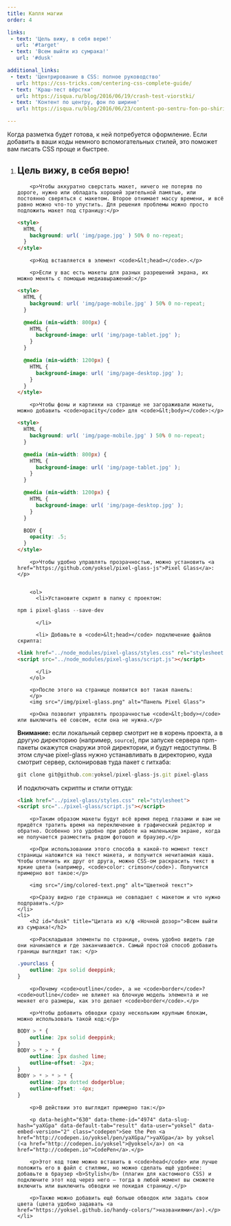 ```yaml
---
title: Капля магии
order: 4

links:
 - text: 'Цель вижу, в себя верю!'
   url: '#target'
 - text: 'Всем выйти из сумрака!'
   url: '#dusk'

additional_links:
 - text: 'Центрирование в CSS: полное руководство'
   url: https://css-tricks.com/centering-css-complete-guide/
 - text: 'Краш-тест вёрстки'
   url: https://isqua.ru/blog/2016/06/19/crash-test-viorstki/
 - text: 'Контент по центру, фон по ширине'
   url: https://isqua.ru/blog/2016/06/23/content-po-sentru-fon-po-shirinie/

---
```


<div class="intro">
    <p>Когда разметка будет готова, к ней потребуется оформление. Если добавить в ваши коды немного вспомогательных стилей, это поможет вам писать CSS проще и быстрее.</p>
</div>

<ol>
    <li>
        <h2 id="target" title="Цитата из к/ф «Чародеи»">Цель вижу, в себя верю!</h2>

        <p>Чтобы аккуратно сверстать макет, ничего не потеряв по дороге, нужно или обладать хорошей зрительной памятью, или постоянно сверяться с макетом. Второе отнимает массу времени, и всё равно можно что-то упустить. Для решения проблемы можно просто подложить макет под страницу:</p>

```html
<style>
  HTML {
    background: url( 'img/page.jpg' ) 50% 0 no-repeat;
  }
</style>
```

        <p>Код вставляется в элемент <code>&lt;head></code>.</p>

        <p>Если у вас есть макеты для разных разрешений экрана, их можно менять с помощью медиавыражений:</p>

```html
<style>
  HTML {
    background: url( 'img/page-mobile.jpg' ) 50% 0 no-repeat;
  }

  @media (min-width: 800px) {
    HTML {
      background-image: url( 'img/page-tablet.jpg' );
    }
  }

  @media (min-width: 1200px) {
    HTML {
      background-image: url( 'img/page-desktop.jpg' );
    }
  }
</style>
```

        <p>Чтобы фоны и картинки на странице не загораживали макеты, можно добавить <code>opacity</code> для <code>&lt;body></code>:</p>

```html
<style>
  HTML {
    background: url( 'img/page-mobile.jpg' ) 50% 0 no-repeat;
  }

  @media (min-width: 800px) {
    HTML {
      background-image: url( 'img/page-tablet.jpg' );
    }
  }

  @media (min-width: 1200px) {
    HTML {
      background-image: url( 'img/page-desktop.jpg' );
    }
  }

  BODY {
    opacity: .5;
  }
</style>
```

        <p>Чтобы удобно управлять прозрачностью, можно установить <a href="https://github.com/yoksel/pixel-glass-js">Pixel Glass</a>:</p>


        <ol>
          <li>Установите скрипт в папку с проектом:

```js
npm i pixel-glass --save-dev
```
          </li>

          <li> Добавьте в <code>&lt;head></code> подключение файлов скрипта:

```html
<link href="../node_modules/pixel-glass/styles.css" rel="stylesheet">
<script src="../node_modules/pixel-glass/script.js"></script>
```

          </li>
        </ol>

        <p>После этого на странице появится вот такая панель:
        </p>
        <img src="/img/pixel-glass.png" alt="Панель Pixel Glass">

        <p>Она позволит управлять прозрачностью <code>&lt;body></code> или выключить её совсем, если она не нужна.</p>

<div class="attention">
        <p><b>Внимание:</b> если локальный сервер смотрит не в корень проекта, а в другую директорию (например, <code>source</code>), при запуске сервера npm-пакеты окажутся снаружи этой директории, и будут недоступны. В этом случае pixel-glass нужно устанавливать в директорию, куда смотрит сервер, склонировав туда пакет с гитхаба:</p>


```js
git clone git@github.com:yoksel/pixel-glass-js.git pixel-glass
```

<p>И подключать скрипты и стили оттуда:</p>

```html
<link href="../pixel-glass/styles.css" rel="stylesheet">
<script src="../pixel-glass/script.js"></script>
```
</div>

        <p>Таким образом макеты будут всё время перед глазами и вам не придётся тратить время на переключение в графический редактор и обратно. Особенно это удобно при работе на маленьком экране, когда не получается разместить рядом фотошоп и браузер.</p>

        <p>При использовании этого способа в какой-то момент текст страницы наложится на текст макета, и получится нечитаемая каша. Чтобы отличить их друг от друга, можно CSS-ом раскрасить текст в яркие цвета (например, <code>color: crimson</code>). Получится примерно вот такое:</p>

        <img src="/img/colored-text.png" alt="Цветной текст">

        <p>Сразу видно где страница не совпадает с макетом и что нужно подправить.</p>
    </li>
    <li>
        <h2 id="dusk" title="Цитата из к/ф «Ночной дозор»">Всем выйти из сумрака!</h2>

        <p>Раскладывая элементы по странице, очень удобно видеть где они начинаются и где заканчиваются. Самый простой способ добавить границы выглядит так: </p>

```css
.yourclass {
    outline: 2px solid deeppink;
}
```

        <p>Почему <code>outline</code>, а не <code>border</code>? <code>outline</code> не влияет на блочную модель элемента и не меняет его размеры, как это делает <code>border</code>.</p>

        <p>Чтобы добавить обводки сразу нескольким крупным блокам, можно использовать такой код:</p>

```css
BODY > * {
    outline: 2px solid deeppink;
}
BODY > * > * {
    outline: 2px dashed lime;
    outline-offset: -2px;
}
BODY > * > * > * {
    outline: 2px dotted dodgerblue;
    outline-offset: -4px;
}
```

        <p>В действии это выглядит примерно так:</p>

        <p data-height="630" data-theme-id="4974" data-slug-hash="yaXGpa" data-default-tab="result" data-user="yoksel" data-embed-version="2" class="codepen">See the Pen <a href="http://codepen.io/yoksel/pen/yaXGpa/">yaXGpa</a> by yoksel (<a href="http://codepen.io/yoksel">@yoksel</a>) on <a href="http://codepen.io">CodePen</a>.</p>
<script async src="//assets.codepen.io/assets/embed/ei.js"></script>

        <p>Этот код тоже можно вставить в <code>head</code> или лучше положить его в файл с стилями, но можно сделать ещё удобнее: добавьте в браузер <b>Stylish</b> (плагин для кастомного CSS) и подключите этот код через него — тогда в любой момент вы сможете включить или выключить обводки не покидая страницу.</p>

        <p>Также можно добавить ещё больше обводок или задать свои цвета (цвета удобно задавать <a href="https://yoksel.github.io/handy-colors/">названиями</a>).</p>
    </li>
</ol>
